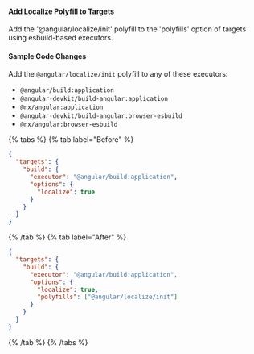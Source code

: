 #### Add Localize Polyfill to Targets

Add the '@angular/localize/init' polyfill to the 'polyfills' option of targets using esbuild-based executors.

#### Sample Code Changes

Add the `@angular/localize/init` polyfill to any of these executors:

- `@angular/build:application`
- `@angular-devkit/build-angular:application`
- `@nx/angular:application`
- `@angular-devkit/build-angular:browser-esbuild`
- `@nx/angular:browser-esbuild`

{% tabs %}
{% tab label="Before" %}

```json {% fileName="apps/app1/project.json" %}
{
  "targets": {
    "build": {
      "executor": "@angular/build:application",
      "options": {
        "localize": true
      }
    }
  }
}
```

{% /tab %}
{% tab label="After" %}

```json {% fileName="apps/app1/project.json" %}
{
  "targets": {
    "build": {
      "executor": "@angular/build:application",
      "options": {
        "localize": true,
        "polyfills": ["@angular/localize/init"]
      }
    }
  }
}
```

{% /tab %}
{% /tabs %}
